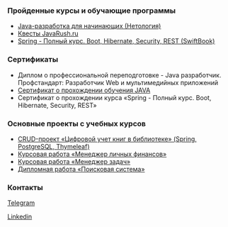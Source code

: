 ### Пройденные курсы и обучающие программы

- [Java-разработка для начинающих (Нетология)](https://cat.2035.university/rall/course/11144/?orgs=1369)
- [Квесты JavaRush.ru](https://javarush.ru/quests)
- [Spring - Полный курс. Boot, Hibernate, Security, REST (SwiftBook)](https://swiftbook.org/courses/438)

### Сертификаты

- Диплом о профессиональной переподготовке - Java разработчик. Профстандарт: Разработчик Web и мультимедийных приложений
- [Сертификат о прохождении обучения JAVA](https://github.com/DmitryIE/DmitryIE/blob/main/Сertificate%20JAVA.pdf)
- Сертификат о прохождении курса «Spring - Полный курс. Boot, Hibernate, Security, REST»

### Основные проекты с учебных курсов
- [CRUD-проект «Цифровой учет книг в библиотеке» (Spring, PostgreSQL, Thymeleaf)](https://github.com/DmitryIE/Digital_library_Spring_CRUD)
- [Курсовая работа «Менеджер личных финансов»](https://github.com/DmitryIE/Personal_Finance_Manager)
- [Курсовая работа «Менеджер задач»](https://github.com/DmitryIE/Task_Manager)
- [Дипломная работа «Поисковая система»](https://github.com/DmitryIE/search-final-diplom)

### Контакты
[Telegram](https://t.me/dmitryIvE)

[Linkedin](https://linkedin.com/in/дмитрий-егерев-942342259)
